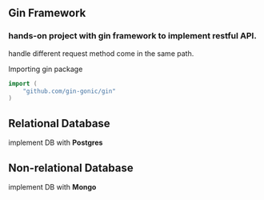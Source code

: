 ## Gin Framework
### hands-on project with gin framework to implement restful API.

handle different request method come in the same path. 

Importing gin package
```go
import (
	"github.com/gin-gonic/gin"
)
```

## Relational Database
implement DB with **Postgres**

## Non-relational Database
implement DB with **Mongo**

